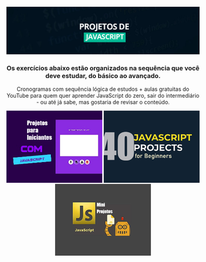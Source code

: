 

<div align="center"> 
  
  ![](https://github.com/Diegojfsr/JavaScript_Projetos/blob/main/Imagens/Capa_Projetos_JavaScript.jpg)
  
  
  ### Os exercícios abaixo estão organizados na sequência que você deve estudar, do básico ao avançado.
  Cronogramas com sequência lógica de estudos + aulas gratuitas do YouTube para quem quer aprender JavaScript do zero, sair do intermediário - ou até já sabe, mas gostaria de revisar o conteúdo.
  

  
  <p float="center">
    <a href="https:"> <img src="https://github.com/Diegojfsr/JavaScript_Projetos/blob/main/Imagens/JavaScript1.jpg" width="250"/></a>
    <a href="https://github.com/Diegojfsr/JavaScript_Projects_Beginners/tree/main"> <img src="https://github.com/Diegojfsr/JavaScript_Projetos/blob/main/Imagens/JavaScript2.jpg" width="250"/></a>
    <a href="https:"> <img src="https://github.com/Diegojfsr/JavaScript_Projetos/blob/main/Imagens/JavaScript3.jpg" width="250"/></a>
  </p>




</div>


